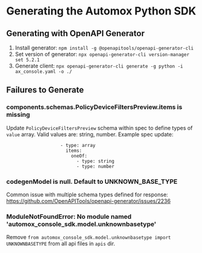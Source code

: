 # Generating the Automox Python SDK

## Generating with OpenAPI Generator
1. Install generator: `npm install -g @openapitools/openapi-generator-cli`
2. Set version of generator: `npx openapi-generator-cli version-manager set 5.2.1`
3. Generate client: `npx openapi-generator-cli generate -g python -i ax_console.yaml -o ./`



## Failures to Generate

### components.schemas.PolicyDeviceFiltersPreview.items is missing

Update `PolicyDeviceFiltersPreview` schema within spec to define types of `value` array. Valid values are:
string, number. Example spec update:
```
                    - type: array
                      items:
                        oneOf: 
                          - type: string
                          - type: number
```

### codegenModel is null. Default to UNKNOWN_BASE_TYPE

Common issue with multiple schema types defined for response: https://github.com/OpenAPITools/openapi-generator/issues/2236

### ModuleNotFoundError: No module named 'automox_console_sdk.model.unknownbasetype'

Remove `from automox_console_sdk.model.unknownbasetype import UNKNOWNBASETYPE` from all api files in `apis` dir.

